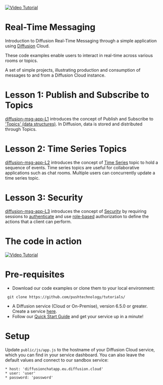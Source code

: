 [![Video Tutorial](https://github.com/pushtechnology/tutorials/blob/master/messaging/video.png)](https://youtu.be/PdgNi7MeDvc)
# Real-Time Messaging

Introduction to Diffusion Real-Time Messaging through a simple application using [Diffusion](https://www.pushtechnology.com/product-overview) Cloud.

These code examples enable users to interact in real-time across various rooms or topics.

A set of simple projects, illustrating production and consumption of messages to and from a Diffusion Cloud instance.

# Lesson 1: Publish and Subscribe to Topics
[diffusion-msg-app-L1](https://github.com/pushtechnology/tutorials/tree/master/messaging/diffusion-msg-app-L1) introduces the concept of Publish and Subscribe to ['Topics' (data structures)](https://docs.pushtechnology.com/docs/6.5.1/manual/html/introduction/overview/topics_data.html). In Diffusion, data is stored and distributed through Topics.

# Lesson 2: Time Series Topics
[diffusion-msg-app-L2](https://github.com/pushtechnology/tutorials/tree/master/messaging/diffusion-msg-app-L2) introduces the concept of [Time Series](https://docs.pushtechnology.com/docs/6.5.1/manual/html/designguide/data/topics/timeseries_topics.html) topic to hold a sequence of events. Time series topics are useful for collaborative applications such as chat rooms. Multiple users can concurrently update a time series topic.

# Lesson 3: Security
[diffusion-msg-app-L3](https://github.com/pushtechnology/tutorials/tree/master/messaging/diffusion-msg-app-L3) introduces the concept of [Security](https://docs.pushtechnology.com/docs/6.5.1/manual/html/designguide/security/c_security.html) by requiring sessions to [authenticate](https://docs.pushtechnology.com/docs/6.5.1/manual/html/designguide/security/useraccess/atn_model.html) and use [role-based](https://docs.pushtechnology.com/docs/6.5.1/manual/html/designguide/security/roles_permissions.html) authorization to define the actions that a client can perform.

# The code in action
[![Video Tutorial](https://github.com/pushtechnology/tutorials/blob/master/messaging/diffusion-msg-app-L1/code-example.png)](https://youtu.be/PdgNi7MeDvc)

# Pre-requisites

*  Download our code examples or clone them to your local environment:
```
 git clone https://github.com/pushtechnology/tutorials/
```
* A Diffusion service (Cloud or On-Premise), version 6.5.0 or greater. Create a service [here](https://management.ad.diffusion.cloud/).
* Follow our [Quick Start Guide](https://docs.pushtechnology.com/quickstart/#diffusion-cloud-quick-start) and get your service up in a minute!

# Setup

Update `public/js/app.js` to the hostname of your Diffusion Cloud service, which you can find in your service dashboard.
You can also leave the default values and connect to our sandbox service:
```
* host: 'diffusionchatapp.eu.diffusion.cloud'
* user: 'user'
* password: 'password'
```
